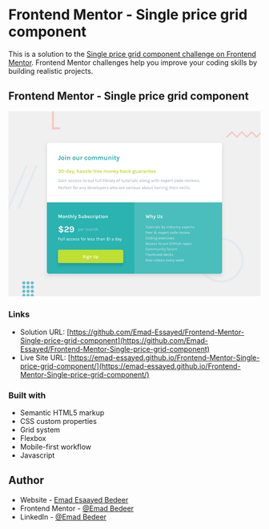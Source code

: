 # Frontend Mentor - Single price grid component

This is a solution to the [Single price grid component challenge on Frontend Mentor](https://www.frontendmentor.io/challenges/single-price-grid-component-5ce41129d0ff452fec5abbbc). Frontend Mentor challenges help you improve your coding skills by building realistic projects.

## Frontend Mentor - Single price grid component

![Design preview for Single price grid component challenge](./design/desktop-preview.jpg)

### Links

- Solution URL: [https://github.com/Emad-Essayed/Frontend-Mentor-Single-price-grid-component](https://github.com/Emad-Essayed/Frontend-Mentor-Single-price-grid-component)
- Live Site URL: [https://emad-essayed.github.io/Frontend-Mentor-Single-price-grid-component/](https://emad-essayed.github.io/Frontend-Mentor-Single-price-grid-component/)

### Built with

- Semantic HTML5 markup
- CSS custom properties
- Grid system
- Flexbox
- Mobile-first workflow
- Javascript

## Author

- Website - [Emad Esaayed Bedeer](https://github.com/Emad-Essayed)
- Frontend Mentor - [@Emad Bedeer](https://www.frontendmentor.io/profile/Emad-Essayed)
- LinkedIn - [@Emad Bedeer](https://www.linkedin.com/in/emad-bedeer-4b1797106/)
